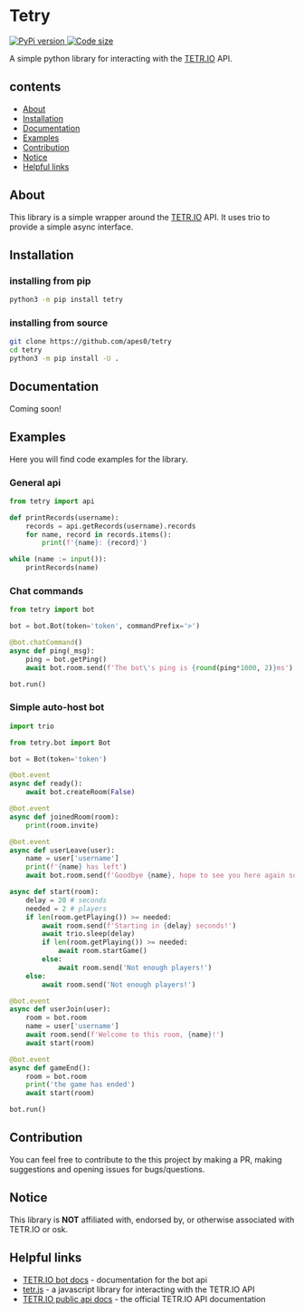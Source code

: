 
# Tetry

[![PyPi version](https://img.shields.io/pypi/v/tetry.svg) ![Code
size](https://img.shields.io/github/languages/code-size/apes0/tetry)](https://pypi.org/project/tetry/)

A simple python library for interacting with the [TETR.IO](https://tetr.io/) API.

## contents

- [About](#About)
- [Installation](#Installation)
- [Documentation](#Documentation)
- [Examples](#Examples)
- [Contribution](#Contribution)
- [Notice](#Notice)
- [Helpful links](#Helpful-links)

## About

This library is a simple wrapper around the [TETR.IO](https://tetr.io/) API. It uses trio to provide a simple async interface.

## Installation

### installing from pip

```sh
python3 -m pip install tetry
```

### installing from source

```sh
git clone https://github.com/apes0/tetry
cd tetry
python3 -m pip install -U .
```

## Documentation

Coming soon!

## Examples

Here you will find code examples for the library.

### General api

```python
from tetry import api

def printRecords(username):
    records = api.getRecords(username).records
    for name, record in records.items():
        print(f'{name}: {record}')

while (name := input()):
    printRecords(name)

```

### Chat commands

```python
from tetry import bot

bot = bot.Bot(token='token', commandPrefix='>')

@bot.chatCommand()
async def ping(_msg):
    ping = bot.getPing()
    await bot.room.send(f'The bot\'s ping is {round(ping*1000, 2)}ms')

bot.run()

```

### Simple auto-host bot

```python
import trio

from tetry.bot import Bot

bot = Bot(token='token')

@bot.event
async def ready():
    await bot.createRoom(False)

@bot.event
async def joinedRoom(room):
    print(room.invite)

@bot.event
async def userLeave(user):
    name = user['username']
    print(f'{name} has left')
    await bot.room.send(f'Goodbye {name}, hope to see you here again soon!')

async def start(room):
    delay = 20 # seconds
    needed = 2 # players
    if len(room.getPlaying()) >= needed:
        await room.send(f'Starting in {delay} seconds!')
        await trio.sleep(delay)
        if len(room.getPlaying()) >= needed:
            await room.startGame()
        else:
            await room.send('Not enough players!')
    else:
        await room.send('Not enough players!')

@bot.event
async def userJoin(user):
    room = bot.room
    name = user['username']
    await room.send(f'Welcome to this room, {name}!')
    await start(room)

@bot.event
async def gameEnd():
    room = bot.room
    print('the game has ended')
    await start(room)

bot.run()

```

## Contribution

You can feel free to contribute to the this project by making a PR, making suggestions and opening issues for bugs/questions.

## Notice

This library is **NOT** affiliated with, endorsed by, or otherwise associated with TETR.IO or osk.

## Helpful links

- [TETR.IO bot docs](https://github.com/Poyo-SSB/tetrio-bot-docs/) - documentation for the bot api
- [tetr.js](https://github.com/tetrjs/tetr.js/) - a javascript library for interacting with the TETR.IO API
- [TETR.IO public api docs](https://tetr.io/about/api/) - the official TETR.IO API documentation
